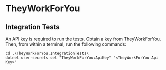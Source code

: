 # TheyWorkForYou

## Integration Tests

An API key is required to run the tests.  Obtain a key from TheyWorkForYou.  Then, from within a terminal, run the following commands:

```
cd .\TheyWorkForYou.IntegrationTests\
dotnet user-secrets set "TheyWorkForYou:ApiKey" "<TheyWorkForYou Api Key>"
```